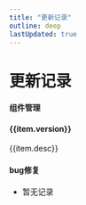 ```yaml
---
title: "更新记录"
outline: deep
lastUpdated: true
---
```


# 更新记录

<script setup>
const updateList = [
  {
    date: "2025/6/3",
    version: '版本V0.0.3',
    desc:'新增：RaPsdinput组件'
  },
  {
    date: "2025/5/28",
    version: '版本V0.0.3',
    desc:'重构：RaTag组件'
  },
  {
    date: "2025/2/28",
    version: '版本V0.0.2',
    desc:'新增：RaUpload组件'
  },
   {
    date: "2024/11/28",
    version: '版本V0.0.1',
    desc:'新增：RaActbtn、RaDialog、RaEmpty、RaOvertip、RaTag、RaTitle组件'
  },
]
</script>

#### 组件管理

<el-timeline >
  <el-timeline-item v-for="item in updateList"  :timestamp="item.date" placement="top">
    <el-card>
      <h4>{{item.version}}</h4>
      <p>{{item.desc}}</p>
    </el-card>
  </el-timeline-item>
</el-timeline>

#### bug修复

- 暂无记录
